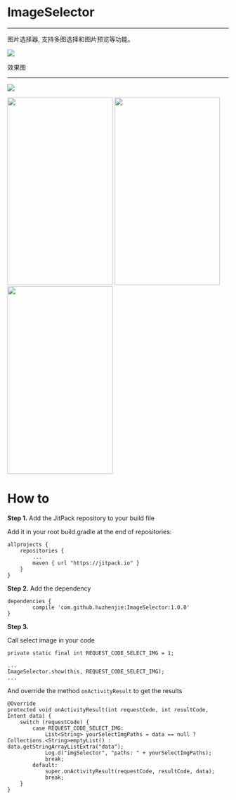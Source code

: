 # ImageSelector

------

图片选择器, 支持多图选择和图片预览等功能。

[![](https://jitpack.io/v/huzhenjie/ImageSelector.svg)](https://jitpack.io/#huzhenjie/ImageSelector)

效果图

------

![](https://raw.githubusercontent.com/huzhenjie/ImageSelector/master/images/3158364398.gif)

<img src="https://github.com/huzhenjie/ImageSelector/blob/master/images/device-2016-11-01-164055.png" width="240px" height="427px" />
<img src="https://github.com/huzhenjie/ImageSelector/blob/master/images/device-2016-11-01-164203.png" width="240px" height="427px" />
<img src="https://github.com/huzhenjie/ImageSelector/blob/master/images/device-2016-11-01-164115.png" width="240px" height="427px" />

# How to

**Step 1.** Add the JitPack repository to your build file

Add it in your root build.gradle at the end of repositories:

```
allprojects {
	repositories {
		...
		maven { url "https://jitpack.io" }
	}
}
```

**Step 2.** Add the dependency

```
dependencies {
        compile 'com.github.huzhenjie:ImageSelector:1.0.0'
}
```

**Step 3.** 

Call select image in your code

```
private static final int REQUEST_CODE_SELECT_IMG = 1;

...
ImageSelector.show(this, REQUEST_CODE_SELECT_IMG);
...
```

And override the method `onActivityResult` to get the results

```
@Override
protected void onActivityResult(int requestCode, int resultCode, Intent data) {
    switch (requestCode) {
        case REQUEST_CODE_SELECT_IMG:
            List<String> yourSelectImgPaths = data == null ? Collections.<String>emptyList() : data.getStringArrayListExtra("data");
            Log.d("imgSelector", "paths: " + yourSelectImgPaths);
            break;
        default:
            super.onActivityResult(requestCode, resultCode, data);
            break;
    }
}
```